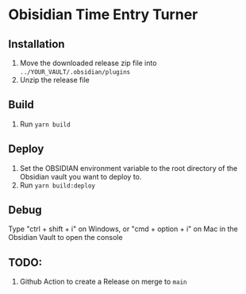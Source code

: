 # Obisidian Time Entry Turner

## Installation

1. Move the downloaded release zip file into `../YOUR_VAULT/.obsidian/plugins`
2. Unzip the release file

## Build

1. Run `yarn build`

## Deploy

1. Set the OBSIDIAN environment variable to the root directory of the Obsidian vault you want to deploy to.
2. Run `yarn build:deploy`

## Debug

Type "ctrl + shift + i" on Windows, or "cmd + option + i" on Mac in the Obsidian Vault to open the console

## TODO:

1. Github Action to create a Release on merge to `main`
